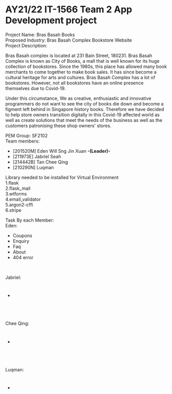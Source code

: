 # AY21/22 IT-1566 Team 2 App Development project
Project Name: Bras Basah Books <br />
Proposed Industry: Bras Basah Complex Bookstore Website <br />
Project Description: <br />

Bras Basah complex is located at 231 Bain Street, 180231. 
Bras Basah Complex is known as City of Books, a mall that is well known for its huge collection of bookstores. Since the 1980s, this place has allowed many book merchants to come together to make book sales. It has since become a cultural heritage for arts and cultures. 
Bras Basah Complex has a lot of bookstores. However, not all bookstores have an online presence themselves due to Covid-19. 

Under this circumstance, We as creative, enthusiastic and innovative programmers do not want to see the city of books die down and become a figment left behind in Singapore history books. Therefore we have decided to help store owners transition digitally in this Covid-19 affected world as well as create solutions that meet the needs of the business as well as the customers patronising these shop owners' stores.

PEM Group: SF2102 <br/>
Team members: <br /> 

- [201520M]  Eden Will Sng Jin Xuan <b> -(Leader)-</b>
- [211973E]  Jabriel Seah 
- [214442B]  Tan Chee Qing
- [210290N]  Luqman
 

Library needed to be installed for Virtual Environment <br />
1.flask <br />
2.flask_mail  <br />
3.wtforms  <br />
4.email_validator <br />
5.argon2-cffi  <br />
6.stripe <br />

Task By each Member: <br/>
Eden: <br/>
- Coupons
- Enquiry
- Faq
- About
- 404 error
<br/>

Jabriel: <br/>
- #
<br/>

Chee Qing: <br/>
- #
<br/>

Luqman: <br/>
- #
<br/>
